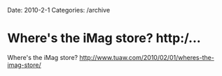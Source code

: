 Date: 2010-2-1
Categories: /archive

# Where's the iMag store? http:/...

Where's the iMag store? <a href="http://www.tuaw.com/2010/02/01/wheres-the-imag-store/" rel="nofollow">http://www.tuaw.com/2010/02/01/wheres-the-imag-store/</a>
